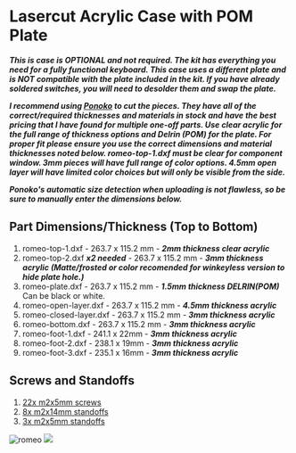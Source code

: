 # Lasercut Acrylic Case with POM Plate

***This is case is OPTIONAL and not required. The kit has everything you need for a fully functional keyboard.
This case uses a different plate and is NOT compatible with the plate included in the kit.
If you have already soldered switches, you will need to desolder them and swap the plate.***

***I recommend using [Ponoko](https://www.ponoko.com) to cut the pieces. They have all of the correct/required thicknesses and materials in stock and have the best pricing that I have found for multiple one-off parts. Use clear acrylic for the full range of thickness options and Delrin (POM) for the plate. For proper fit please ensure you use the correct dimensions and material thicknesses noted below. romeo-top-1.dxf must be clear for component window. 3mm pieces will have full range of color options. 4.5mm open layer will have limited color choices but will only be visible from the side.***

***Ponoko's automatic size detection when uploading is not flawless, so be sure to manually enter the dimensions below.***

## Part Dimensions/Thickness (Top to Bottom)
1. romeo-top-1.dxf - 263.7 x 115.2 mm - ***2mm thickness clear acrylic***
2. romeo-top-2.dxf ***x2 needed*** - 263.7 x 115.2 mm - ***3mm thickness acrylic (Matte/frosted or color recomended for winkeyless version to hide plate hole.)***
3. romeo-plate.dxf - 263.7 x 115.2 mm - ***1.5mm thickness DELRIN(POM)*** Can be black or white.
4. romeo-open-layer.dxf - 263.7 x 115.2 mm - ***4.5mm thickness acrylic***
5. romeo-closed-layer.dxf - 263.7 x 115.2 mm - ***3mm thickness acrylic***
6. romeo-bottom.dxf - 263.7 x 115.2 mm - ***3mm thickness acrylic***
7. romeo-foot-1.dxf - 241.1 x 22mm - ***3mm thickness acrylic***
8. romeo-foot-2.dxf - 238.1 x 19mm - ***3mm thickness acrylic***
9. romeo-foot-3.dxf - 235.1 x 16mm - ***3mm thickness acrylic***

## Screws and Standoffs
1. [22x m2x5mm screws](https://www.aliexpress.com/item/32870342767.html?spm=a2g0o.productlist.0.0.27966799mfy194&algo_pvid=98f7a66e-57d9-4ca1-95a8-3b2bc99288b9&algo_expid=98f7a66e-57d9-4ca1-95a8-3b2bc99288b9-13&btsid=da4f7f18-e93d-4ac9-b663-3a1246c85e80&ws_ab_test=searchweb0_0,searchweb201602_7,searchweb201603_53)
2. [8x m2x14mm standoffs](https://www.aliexpress.com/item/32968906213.html?spm=a2g0o.productlist.0.0.265047aaJgjb3X&algo_pvid=cd49ee05-cc1d-4ee2-adb1-eb3f27e62dc2&algo_expid=cd49ee05-cc1d-4ee2-adb1-eb3f27e62dc2-18&btsid=dcb8921a-e3ef-46a9-ae35-4c76361d9e36&ws_ab_test=searchweb0_0,searchweb201602_7,searchweb201603_53)
3. [3x m2x5mm standoffs](https://www.aliexpress.com/item/32968906213.html?spm=a2g0o.productlist.0.0.265047aaJgjb3X&algo_pvid=cd49ee05-cc1d-4ee2-adb1-eb3f27e62dc2&algo_expid=cd49ee05-cc1d-4ee2-adb1-eb3f27e62dc2-18&btsid=dcb8921a-e3ef-46a9-ae35-4c76361d9e36&ws_ab_test=searchweb0_0,searchweb201602_7,searchweb201603_53)

![romeo](../doc/images/romeo-case-top.png)
![](../doc/images/romeo-case-side.png)